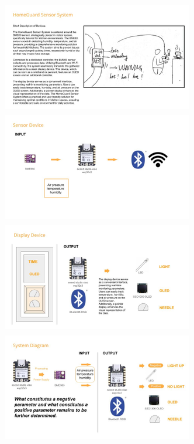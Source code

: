 ![514 ARCHITECTURE](514ARCHITECTURE.jpg)

![514 ARCHITECTURE(1)](514ARCHITECTURE(1).jpg)

![514 ARCHITECTURE(2)](514ARCHITECTURE(2).jpg)

![514 ARCHITECTURE(3)](514ARCHITECTURE(3).jpg)


